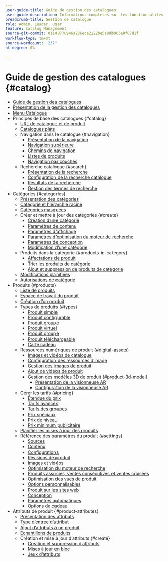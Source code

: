 ```yaml
---
user-guide-title: Guide de gestion des catalogues
user-guide-description: Informations complètes sur les fonctionnalités de gestion de catalogue pour les administrateurs Adobe Commerce et les Magento Open Sources et les spécialistes du marketing en ligne.
breadcrumb-title: Gestion de catalogue
role: Admin, Leader, User
feature: Catalog Management
source-git-commit: 01148770946a236ece2122be5a88b963a0f07d1f
workflow-type: tm+mt
source-wordcount: '237'
ht-degree: 0%

---
```



# Guide de gestion des catalogues {#catalog}

+ [Guide de gestion des catalogues](guide-overview.md)
+ [Présentation de la gestion des catalogues](introduction.md)
+ [Menu Catalogue](catalog-menu.md)
+ Principes de base des catalogues {#catalog}
   + [URL de catalogue et de produit](catalog-urls.md)
   + [Catalogues plats](catalog-flat.md)
   + Navigation dans le catalogue {#navigation}
      + [Présentation de la navigation](navigation.md)
      + [Navigation supérieure](navigation-top.md)
      + [Chemins de navigation](navigation-breadcrumb-trail.md)
      + [Listes de produits](navigation-product-listings.md)
      + [Navigation par couches](navigation-layered.md)
   + Recherche catalogue {#search}
      + [Présentation de la recherche](search.md)
      + [Configuration de la recherche catalogue](search-configuration.md)
      + [Résultats de la recherche](search-results.md)
      + [Gestion des termes de recherche](search-terms.md)
+ Catégories {#categories}
   + [Présentation des catégories](categories.md)
   + [Catégorie et hiérarchie racine](category-root.md)
   + [Catégories masquées](category-hidden.md)
   + Créer et mettre à jour des catégories {#create}
      + [Création d’une catégorie](category-create.md)
      + [Paramètres de contenu](categories-content-settings.md)
      + [Paramètres d’affichage](categories-display-settings.md)
      + [Paramètres d’optimisation du moteur de recherche](categories-search-engine-optimization.md)
      + [Paramètres de conception](categories-custom-design.md)
      + [Modification d’une catégorie](category-modify.md)
   + Produits dans la catégorie {#products-in-category}
      + [Affectations de produit](categories-product-assignments.md)
      + [Trier les produits de catégorie](category-products-sort.md)
      + [Ajout et suppression de produits de catégorie](category-products-add.md)
   + [Modifications planifiées](category-scheduled-changes.md)
   + [Autorisations de catégorie](category-permissions.md)
+ Produits {#products}
   + [Liste de produits](products-list.md)
   + [Espace de travail du produit](product-workspace.md)
   + [Création d’un produit](product-create.md)
   + Types de produits {#types}
      + [Produit simple](product-create-simple.md)
      + [Produit configurable](product-create-configurable.md)
      + [Produit groupé](product-create-grouped.md)
      + [Produit virtuel](product-create-virtual.md)
      + [Produit groupé](product-create-bundle.md)
      + [Produit téléchargeable](product-create-downloadable.md)
      + [Carte cadeau](product-gift-card-create.md)
   + Ressources numériques de produit {#digital-assets}
      + [Images et vidéos de catalogue](catalog-images-video.md)
      + [Configuration des ressources d’image](product-image-config.md)
      + [Gestion des images de produit](product-image.md)
      + [Ajout de vidéos de produit](product-video.md)
      + Gestion des modèles 3D de produit {#product-3d-model}
         + [Présentation de la visionneuse AR](ar-viewer-overview.md)
         + [Configuration de la visionneuse AR](ar-viewer-setup.md)
   + Gérer les tarifs {#pricing}
      + [Étendue du prix](catalog-price-scope.md)
      + [Tarifs avancés](pricing-advanced.md)
      + [Tarifs des groupes](product-price-group.md)
      + [Prix spéciaux](product-price-special.md)
      + [Prix de niveau](product-price-tier.md)
      + [Prix minimum publicitaire](product-price-minimum-advertised.md)
   + [Planifier les mises à jour des produits](product-scheduled-changes.md)
   + Référence des paramètres du produit {#settings}
      + [Sources](sources.md)
      + [Contenu](product-content.md)
      + [Configurations](product-configurations.md)
      + [Révisions de produit](settings-advanced-product-reviews.md)
      + [Images et vidéos](product-images-and-video.md)
      + [Optimisation du moteur de recherche](product-search-engine-optimization.md)
      + [Produits associés, ventes consécutives et ventes croisées](related-products-up-sells-cross-sells.md)
      + [Optimisation des vues de produit](product-view-optimization.md)
      + [Options personnalisables](settings-advanced-custom-options.md)
      + [Produit sur les sites web](settings-basic-websites.md)
      + [Conception](settings-advanced-design.md)
      + [Paramètres automatiques](product-autosettings.md)
      + [Options de cadeau](product-gift-options.md)
+ Attributs de produit {#product-attributes}
   + [Présentation des attributs](product-attributes.md)
   + [Type d’entrée d’attribut](attributes-input-types.md)
   + [Ajout d’attributs à un produit](product-attributes-add.md)
   + [Échantillons de produits](swatches.md)
   + Création et mise à jour d’attributs {#create}
      + [Création et suppression d’attributs](attribute-product-create.md)
      + [Mises à jour en bloc](bulk-product-attribute-update.md)
      + [Jeux d’attributs](attribute-sets.md)
